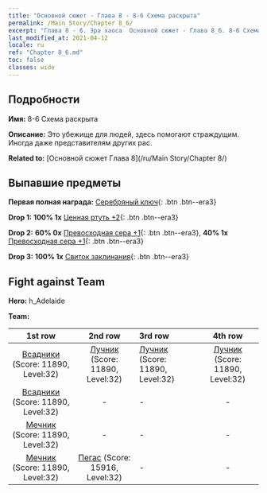 ```yaml
---
title: "Основной сюжет - Глава 8 - 8-6 Схема раскрыта"
permalink: /Main Story/Chapter 8_6/
excerpt: "Глава 8 - 6. Эра хаоса  Основной сюжет - Глава 8_6. 8-6 Схема раскрыта"
last_modified_at: 2021-04-12
locale: ru
ref: "Chapter 8_6.md"
toc: false
classes: wide
---
```


## Подробности

 **Имя:** 8-6 Схема раскрыта

 **Описание:** Это убежище для людей, здесь помогают страждущим. Иногда даже представителям других рас.

 **Related to:** [Основной сюжет Глава 8](/ru/Main Story/Chapter 8/)

## Выпавшие предметы

 **Первая полная награда:** [Серебряный ключ](/ru/Items/con_693/){: .btn .btn--era3}

 **Drop 1:** **100% 1x** [Ценная ртуть +2](/ru/Items/mat_28/){: .btn .btn--era3}

 **Drop 2:** **60% 0x** [Превосходная сера +1](/ru/Items/mat_22/){: .btn .btn--era3}, **40% 1x** [Превосходная сера +1](/ru/Items/mat_22/){: .btn .btn--era3}

 **Drop 3:** **100% 1x** [Свиток заклинания](/ru/Items/con_694/){: .btn .btn--era3}


## Fight against Team
 **Hero:** h_Adelaide

 **Team:**


  | 1st row | 2nd row | 3rd row | 4th row |
  |:----:|:----:|:----|:----:|
  | [Всадники](/ru/units/Cavalier/) (Score: 11890, Level:32)  | [Лучник](/ru/units/Marksman/) (Score: 11890, Level:32)  | [Лучник](/ru/units/Marksman/) (Score: 11890, Level:32)  | [Лучник](/ru/units/Marksman/) (Score: 11890, Level:32)  |
  | [Всадники](/ru/units/Cavalier/) (Score: 11890, Level:32)  | - | - | - |
  | [Мечник](/ru/units/Swordsman/) (Score: 11890, Level:32)  | - | - | - |
  | [Мечник](/ru/units/Swordsman/) (Score: 11890, Level:32)  | [Пегас](/ru/units/Pegasus/) (Score: 15916, Level:32)  | - | - |


